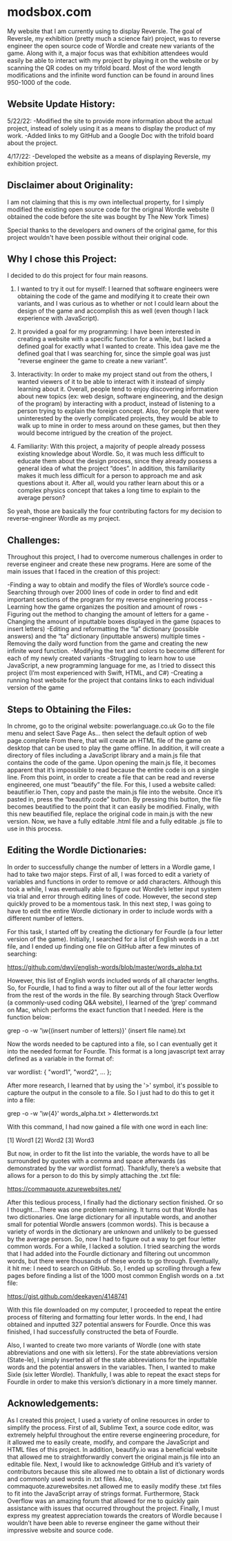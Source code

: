 # modsbox.com
My website that I am currently using to display Reversle. The goal of Reversle, my exhibition (pretty much a science fair) project, was to reverse engineer the open source code of Wordle and create new variants of the game. Along with it, a major focus was that exhibition attendees would easily be able to interact with my project by playing it on the website or by scanning the QR codes on my trifold board. Most of the word length modifications and the infinite word function can be found in around lines 950-1000 of the code.

Website Update History:
-----


5/22/22:
-Modified the site to provide more information about the actual project, instead of solely using it as a means to display the product of my work. 
-Added links to my GitHub and a Google Doc with the trifold board about the project.

4/17/22:
-Developed the website as a means of displaying Reversle, my exhibition project.


Disclaimer about Originality:
-----

I am not claiming that this is my own intellectual property, for I simply modified the existing open source code for the original Wordle website (I obtained the code before the site was bought by The New York Times)

Special thanks to the developers and owners of the original game, for this project wouldn't have been possible without their original code. 

Why I chose this Project:
-----
I decided to do this project for four main reasons. 

1. I wanted to try it out for myself:
I learned that software engineers were obtaining the code of the game and modifying it to create their own variants, and I was curious as to whether or not I could learn about the design of the game and accomplish this as well (even though I lack experience with JavaScript).

2. It provided a goal for my programming:
I have been interested in creating a website with a specific function for a while, but I lacked a defined goal for exactly what I wanted to create. This idea gave me the defined goal that I was searching for, since the simple goal was just “reverse engineer the game to create a new variant”.

3. Interactivity:
In order to make my project stand out from the others, I wanted viewers of it to be able to interact with it instead of simply learning about it. Overall, people tend to enjoy discovering information about new topics (ex: web design, software engineering, and the design of the program) by interacting with a product, instead of listening to a person trying to explain the foreign concept. Also, for people that were uninterested by the overly complicated projects, they would be able to walk up to mine in order to mess around on these games, but then they would become intrigued by the creation of the project.

4. Familiarity:
With this project, a majority of people already possess existing knowledge about Wordle. So, it was much less difficult to educate them about the design process, since they already possess a general idea of what the project “does”. In addition, this familiarity makes it much less difficult for a person to approach me and ask questions about it. After all, would you rather  learn about this or a complex physics concept that takes a long time to explain to the average person?

So yeah, those are basically the four contributing factors for my decision to reverse-engineer Wordle as my project.

Challenges:
-----

Throughout this project, I had to overcome numerous challenges in order to reverse engineer and create these new programs. Here are some of the main issues that I faced in the creation of this project:

-Finding a way to obtain and modify the files of Wordle’s source code
-Searching through over 2000 lines of code in order to find and edit important sections of the program for my reverse engineering process
-Learning how the game organizes the position and amount of rows
-Figuring out the method to changing the amount of letters for a game
-Changing the amount of inputtable boxes displayed in the game (spaces to insert letters)
-Editing and reformatting the “la” dictionary (possible answers) and the “ta” dictionary (inputtable answers) multiple times
-Removing the daily word function from the game and creating the new infinite word function.
-Modifying the text and colors to become different for each of my newly created variants
-Struggling to learn how to use JavaScript, a new programming language for me, as I tried to dissect this project (I’m most experienced with Swift, HTML, and C#)
-Creating a running host website for the project that contains links to each individual version of the game

Steps to Obtaining the Files:
-----

In chrome, go to the original website: powerlanguage.co.uk 
Go to the file menu and select Save Page As…  then select the default option of web page.complete
From there, that will create an HTML file of the game on desktop that can be used to play the game offline. In addition, it will create a directory of files including a JavaScript library and a main.js file that contains the code of the game.
Upon opening the main.js file, it becomes apparent that it’s impossible to read because the entire code is on a single line.
From this point, in order to create a file that can be read and reverse engineered, one must “beautify” the file. For this, I used a website called: beautifier.io
Then, copy and paste the main.js file into the website. Once it’s pasted in, press the “beautify.code” button. 
By pressing this button, the file becomes beautified to the point that it can easily be modified.
Finally, with this new beautified file, replace the original code in main.js with the new version. Now, we have a fully editable .html file and a fully editable .js file to use in this process.

Editing the Wordle Dictionaries:
-----

In order to successfully change the number of letters in a Wordle game, I had to take two major steps. First of all, I was forced to edit a variety of variables and functions in order to remove or add characters. Although this took a while, I was eventually able to figure out Wordle’s letter input system via trial and error through editing lines of code. However, the second step quickly proved to be a momentous task. In this next step, I was going to have to edit the entire Wordle dictionary in order to include words with a different number of letters. 

For this task, I started off by creating the dictionary for Fourdle (a four letter version of the game). Initially, I searched for a list of English words in a .txt file, and I ended up finding one file on GitHub after a few minutes of searching: 

https://github.com/dwyl/english-words/blob/master/words_alpha.txt

However, this list of English words included words of all character lengths. So, for Fourdle, I had to find a way to filter out all of the four letter words from the rest of the words in the file.  By searching through Stack Overflow (a commonly-used coding Q&A website), I learned of the ‘grep’ command on Mac, which performs the exact function that I needed. Here is the function below:

grep -o -w '\w\{(insert number of letters)\}' (insert file name).txt


Now the words needed to be captured into a file, so I can eventually get it into the needed format for Fourdle. This format is a long javascript text array defined as a variable in the format of:

var wordlist: { "word1", "word2", ... };

After more research, I learned that by using the '>' symbol, it's possible to capture the output in the console to a file. So I just had to do this to get it into a file:

grep -o -w '\w\{4\}' words_alpha.txt > 4letterwords.txt

With this command, I had now gained a file with one word in each line:

[1] Word1
[2] Word2
[3] Word3

But now, in order to fit the list into the variable, the words have to all be surrounded by quotes with a comma and space afterwards (as demonstrated by the var wordlist format). Thankfully, there’s a website that allows for a person to do this by simply attaching the .txt file: 

https://commaquote.azurewebsites.net/

After this tedious process, I finally had the dictionary section finished. Or so I thought….There was one problem remaining. It turns out that Wordle has two dictionaries. One large dictionary for all inputable words, and another small for potential Wordle answers (common words). This is because a variety of words in the dictionary are unknown and unlikely to be guessed by the average person. So, now I had to figure out a way to get four letter common words. For a while, I lacked a solution. I tried searching the words that I had added into the Fourdle dictionary and filtering out uncommon words, but there were thousands of these words to go through. Eventually, it hit me: I need to search on GitHub. So, I ended up scrolling through a few pages before finding a list of the 1000 most common English words on a .txt file:

https://gist.github.com/deekayen/4148741

With this file downloaded on my computer, I proceeded to repeat the entire process of filtering and formatting four letter words. In the end, I had obtained and inputted 327 potential answers for Fourdle. Once this was finished, I had successfully constructed the beta of Fourdle. 

Also, I wanted to create two more variants of Wordle (one with state abbreviations and one with six letters). For the state abbreviations version (State-le), I simply inserted all of the state abbreviations for the inputtable words and the potential answers in the variables. Then, I wanted to make Sixle (six letter Wordle). Thankfully, I was able to repeat the exact steps for Fourdle in order to make this version’s dictionary in a more timely manner. 

Acknowledgements:
-----

As I created this project, I used a variety of online resources in order to simplify the process. First of all, Sublime Text, a source code editor, was extremely helpful throughout the entire reverse engineering procedure, for it allowed me to easily create, modify, and compare the JavaScript and HTML files of this project. In addition, beautify.io was a beneficial website that allowed me to straightforwardly convert the original main.js file into an editable file. Next, I would like to acknowledge GitHub and it’s variety of contributors because this site allowed me to obtain a list of dictionary words and commonly used words in .txt files. Also, commaquote.azurewebsites.net allowed me to easily modify these .txt files to fit into the JavaScript array of strings format. Furthermore, Stack Overflow was an amazing forum that allowed for me to quickly gain assistance with issues that occurred throughout the project. Finally, I must express my greatest appreciation towards the creators of Wordle because I wouldn’t have been able to reverse engineer the game without their impressive website and source code. 
